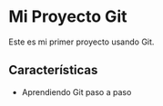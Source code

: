 # Mi Proyecto Git
   
Este es mi primer proyecto usando Git.

## Características
- Aprendiendo Git paso a paso
